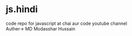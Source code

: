 # js.hindi
code repo for javascript at chai aur code youtube channel
<br>
Auther-> MD Modasshar Hussain
